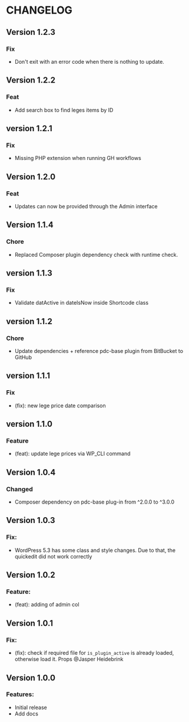 # CHANGELOG

## Version 1.2.3

### Fix

- Don't exit with an error code when there is nothing to update.

## Version 1.2.2

### Feat

-   Add search box to find leges items by ID

## version 1.2.1

### Fix

-   Missing PHP extension when running GH workflows

## Version 1.2.0

### Feat

-   Updates can now be provided through the Admin interface

## Version 1.1.4

### Chore

-   Replaced Composer plugin dependency check with runtime check.

## version 1.1.3

### Fix

-   Validate datActive in dateIsNow inside Shortcode class

## version 1.1.2

### Chore

-   Update dependencies + reference pdc-base plugin from BitBucket to GitHub

## version 1.1.1

### Fix

-   (fix): new lege price date comparison

## version 1.1.0

### Feature

-   (feat): update lege prices via WP_CLI command

## Version 1.0.4

### Changed

-   Composer dependency on pdc-base plug-in from ^2.0.0 to ^3.0.0

## Version 1.0.3

### Fix:

-   WordPress 5.3 has some class and style changes. Due to that, the quickedit did not work correctly

## Version 1.0.2

### Feature:

-   (feat): adding of admin col

## Version 1.0.1

### Fix:

-   (fix): check if required file for `is_plugin_active` is already loaded, otherwise load it. Props @Jasper Heidebrink

## Version 1.0.0

### Features:

-   Initial release
-   Add docs
